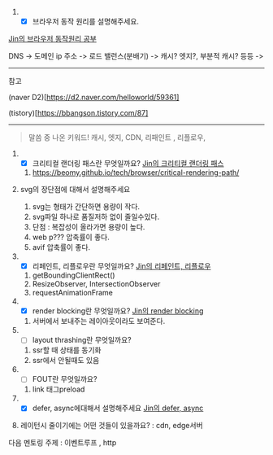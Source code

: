 1. - [x] 브라우저 동작 원리를 설명해주세요.

[Jin의 브라우저 동작원리 공부](https://gifted-clef-5c4.notion.site/CS-a7cbca8bb7364020ac24646a62898ded)

DNS -> 도메인 ip 주소 -> 로드 밸런스(분배기) -> 캐시? 엣지?, 부분적 캐시? 등등 -> 

--- 
참고 

(naver D2)[https://d2.naver.com/helloworld/59361]

(tistory)[https://bbangson.tistory.com/87]

--- 

>말씀 중 나온 키워드! 캐시, 엣지, CDN, 리패인트 , 리플로우, 

1. - [x] 크리티컬 랜더링 패스란 무엇일까요? [Jin의 크리티컬 랜더링 패스](https://gifted-clef-5c4.notion.site/JavaScript-91c3237a9bbd40c1bc2e713bcfb2af53)
   1. https://beomy.github.io/tech/browser/critical-rendering-path/

2. svg의 장단점에 대해서 설명해주세요
   1. svg는 형태가 간단하면 용량이 작다.
   2. svg파일 하나로 품질저하 없이 줄일수있다.
   3. 단점 : 복잡성이 올라가면 용량이 높다.
   4. web p??? 압축률이 좋다.
   5. avif 압축률이 좋다.

3. - [x] 리페인트, 리플로우란 무엇일까요? [Jin의 리페인트, 리플로우](https://gifted-clef-5c4.notion.site/JavaScript-91c3237a9bbd40c1bc2e713bcfb2af53)
   1. getBoundingClientRect()
   2. ResizeObserver, IntersectionObserver
   3. requestAnimationFrame

4. - [x] render blocking란 무엇일까요? [Jin의 render blocking](https://gifted-clef-5c4.notion.site/Render-Blocking-4135d1b44c5541c28d72d3e10b95fe9e)
   1. 서버에서 보내주는 레이아웃이라도 보여준다.

5. - [ ] layout thrashing란 무엇일까요?
   1. ssr할 때 상태를 동기화
   2. ssr에서 안될때도 있음

6. - [ ] FOUT란 무엇일까요?
   1. link 태그preload

7. - [x] defer, async에대해서 설명해주세요 [Jin의 defer, async](https://gifted-clef-5c4.notion.site/async-defer-5dfe23ca231a4003b7f32ca258263c1b)

8. 레이턴시 줄이기에는 어떤 것들이 있을까요? : cdn, edge서버

다음 멘토링 주제 : 이벤트루프 , http